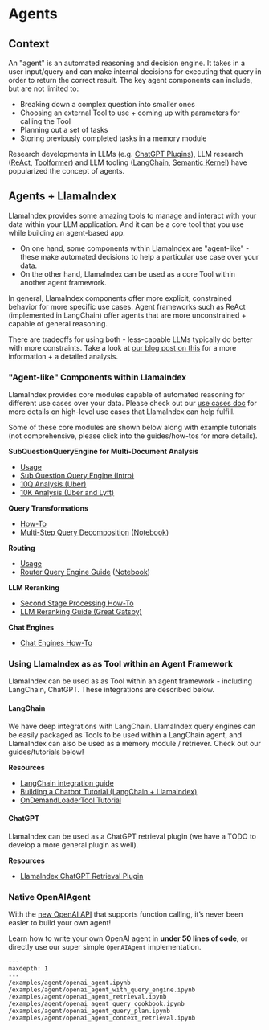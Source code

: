 # Agents

## Context
An "agent" is an automated reasoning and decision engine. It takes in a user input/query and can make internal decisions for executing
that query in order to return the correct result. The key agent components can include, but are not limited to:
- Breaking down a complex question into smaller ones
- Choosing an external Tool to use + coming up with parameters for calling the Tool
- Planning out a set of tasks
- Storing previously completed tasks in a memory module

Research developments in LLMs (e.g. [ChatGPT Plugins](https://openai.com/blog/chatgpt-plugins)), LLM research ([ReAct](https://arxiv.org/abs/2210.03629), [Toolformer](https://arxiv.org/abs/2302.04761)) and LLM tooling ([LangChain](https://python.langchain.com/en/latest/modules/agents.html), [Semantic Kernel](https://github.com/microsoft/semantic-kernel)) have popularized the concept of agents.



## Agents + LlamaIndex

LlamaIndex provides some amazing tools to manage and interact with your data within your LLM application. And it can be a core tool that you use while building an agent-based app.
- On one hand, some components within LlamaIndex are "agent-like" - these make automated decisions to help a particular use case over your data.
- On the other hand, LlamaIndex can be used as a core Tool within another agent framework.

In general, LlamaIndex components offer more explicit, constrained behavior for more specific use cases. Agent frameworks such as ReAct (implemented in LangChain) offer agents that are more unconstrained +
capable of general reasoning.

There are tradeoffs for using both - less-capable LLMs typically do better with more constraints. Take a look at [our blog post on this](https://medium.com/llamaindex-blog/dumber-llm-agents-need-more-constraints-and-better-tools-17a524c59e12) for
a more information + a detailed analysis.


### "Agent-like" Components within LlamaIndex

LlamaIndex provides core modules capable of automated reasoning for different use cases over your data. Please check out our [use cases doc](/end_to_end_tutorials/use_cases.md) for more details on high-level use cases that LlamaIndex can help fulfill.

Some of these core modules are shown below along with example tutorials (not comprehensive, please click into the guides/how-tos for more details).

**SubQuestionQueryEngine for Multi-Document Analysis**
- [Usage](queries.md#multi-document-queries)
- [Sub Question Query Engine (Intro)](/examples/query_engine/sub_question_query_engine.ipynb)
- [10Q Analysis (Uber)](/examples/usecases/10q_sub_question.ipynb)
- [10K Analysis (Uber and Lyft)](/examples/usecases/10k_sub_question.ipynb)


**Query Transformations**
- [How-To](/core_modules/query_modules/query_engine/advanced/query_transformations.md)
- [Multi-Step Query Decomposition](/examples/query_transformations/HyDEQueryTransformDemo.ipynb) ([Notebook](https://github.com/jerryjliu/llama_index/blob/main/docs/examples/query_transformations/HyDEQueryTransformDemo.ipynb))

**Routing**
- [Usage](queries.md#routing-over-heterogeneous-data)
- [Router Query Engine Guide](/examples/query_engine/RouterQueryEngine.ipynb) ([Notebook](https://github.com/jerryjliu/llama_index/blob/main/docs/examples/query_engine/RouterQueryEngine.ipynb))

**LLM Reranking**
- [Second Stage Processing How-To](/core_modules/query_modules/node_postprocessors/root.md)
- [LLM Reranking Guide (Great Gatsby)](/examples/node_postprocessor/LLMReranker-Gatsby.ipynb)

**Chat Engines**
- [Chat Engines How-To](/core_modules/query_modules/chat_engines/root.md)


### Using LlamaIndex as as Tool within an Agent Framework

LlamaIndex can be used as as Tool within an agent framework - including LangChain, ChatGPT. These integrations are described below.

#### LangChain

We have deep integrations with LangChain.
LlamaIndex query engines can be easily packaged as Tools to be used within a LangChain agent, and LlamaIndex can also be used as a memory module / retriever. Check out our guides/tutorials below!

**Resources**
- [LangChain integration guide](/community/integrations/using_with_langchain.md)
- [Building a Chatbot Tutorial (LangChain + LlamaIndex)](/guides/tutorials/building_a_chatbot.md)
- [OnDemandLoaderTool Tutorial](/examples/tools/OnDemandLoaderTool.ipynb)

#### ChatGPT

LlamaIndex can be used as a ChatGPT retrieval plugin (we have a TODO to develop a more general plugin as well).

**Resources**
- [LlamaIndex ChatGPT Retrieval Plugin](https://github.com/openai/chatgpt-retrieval-plugin#llamaindex)


### Native OpenAIAgent

With the [new OpenAI API](https://openai.com/blog/function-calling-and-other-api-updates) that supports function calling, it’s never been easier to build your own agent!

Learn how to write your own OpenAI agent in **under 50 lines of code**, or directly use our super simple
`OpenAIAgent` implementation.

```{toctree}
---
maxdepth: 1
---
/examples/agent/openai_agent.ipynb
/examples/agent/openai_agent_with_query_engine.ipynb
/examples/agent/openai_agent_retrieval.ipynb
/examples/agent/openai_agent_query_cookbook.ipynb
/examples/agent/openai_agent_query_plan.ipynb
/examples/agent/openai_agent_context_retrieval.ipynb
```
